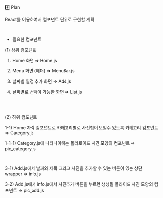 #️⃣ Plan

React를 이용하여서 컴포넌트 단위로 구현할 계획

<br>

- 필요한 컴포넌트

(1) 상위 컴포넌트

1) Home 화면 ⇒ Home.js

2) Menu 화면 (헤더) ⇒ MenuBar.js

3) 날짜별 일정 추가 화면 ⇒ Add.js

4) 날짜별로 선택이 가능한 화면 ⇒ List.js

<br><Br>

(2) 하위 컴포넌트

1-1) Home 자식 컴포넌트로 카테고리별로 사진첩이 보일수 있도록 카테고리 컴포넌트 ⇒ Category.js

1-1-1) Category.js에 나타나야하는 폴라로이드 사진 모양의 컴포넌트 ⇒  pic_category.js

<br>

3-1) Add.js에서 날짜와 제목 그리고 사진을 추가할 수 있는 버튼이 있는 상단 wrapper ⇒ info.js

3-2) Add.js에서 info.js에서 사진추가 버튼을 누르면 생성될 폴라이드 사진 모양의 컴포넌트 ⇒ pic_add.js